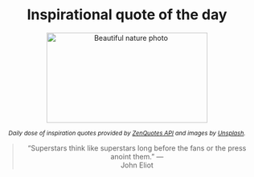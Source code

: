 
<div align="center">

# Inspirational quote of the day

<img src="./data/photo.jpeg" alt="Beautiful nature photo" width="320" height="180">

<sub><i>Daily dose of inspiration quotes provided by [ZenQuotes API](https://zenquotes.io/) and images by [Unsplash](https://unsplash.com/).</i></sub>


<blockquote>&ldquo;Superstars think like superstars long before the fans or the press anoint them.&rdquo; &mdash; <footer>John Eliot</footer></blockquote>

</div>
